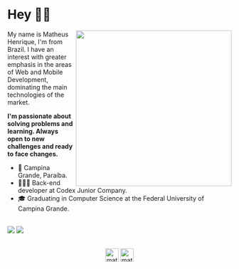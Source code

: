 # Hey 👋🏻
<img align="right" src="https://user-images.githubusercontent.com/56003521/93805566-5005d780-fc1e-11ea-81ab-13e9d0ea569e.png" width="350"/>

My name is Matheus Henrique, I'm from Brazil. I have an interest with greater emphasis in the areas of Web and Mobile Development, dominating the main technologies of the market.

**I'm passionate about solving problems and learning. Always open to new challenges and ready to face changes.**

- 📍 Campina Grande, Paraíba.
- 👨🏻‍💻 Back-end developer at Codex Junior Company.
- 🎓 Graduating in Computer Science at the Federal University of Campina Grande.

<br />

<div>
  <img src="https://github-readme-stats.vercel.app/api?username=matheusHG&count_private=true&show_icons=true&theme=tokyonight"/>
  <img src="https://github-readme-stats.vercel.app/api/top-langs/?username=matheusHG&layout=compact&count_private=true&show_icons=true&theme=tokyonight" />
</div>

<br />

<p align="center">
<a href="https://linkedin.com/in/matheushgo" target="blank"><img align="center" src="https://cdn.jsdelivr.net/npm/simple-icons@3.0.1/icons/linkedin.svg" alt="matheushgo" height="30" width="30" /></a>
<a href="https://instagram.com/matheushgo_" target="blank"><img align="center" src="https://cdn.jsdelivr.net/npm/simple-icons@3.0.1/icons/instagram.svg" alt="matheushgo" height="30" width="30" /></a>
</p>


